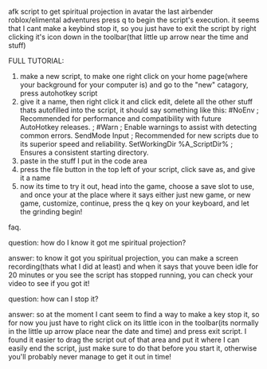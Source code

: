 afk script to get spiritual projection in avatar the last airbender roblox/elimental adventures
press q to begin the script's execution. it seems that I cant make a keybind stop it, so you just have to exit the script by right clicking it's icon down in the toolbar(that little up arrow near the time and stuff)

FULL TUTORIAL:

1. make a new script, to make one right click on your home page(where your background for your computer is) and go to the "new" catagory, press autohotkey script
2. give it a name, then right click it and click edit, delete all the other stuff thats autofilled into the script, it should say something like this: #NoEnv  ; Recommended for performance and compatibility with future AutoHotkey releases.
  ; #Warn  ; Enable warnings to assist with detecting common errors.
  SendMode Input  ; Recommended for new scripts due to its superior speed and reliability.
  SetWorkingDir %A_ScriptDir%  ; Ensures a consistent starting directory.
3. paste in the stuff I put in the code area
4. press the file button in the top left of your script, click save as, and give it a name
5. now its time to try it out, head into the game, choose a save slot to use, and once your at the place where it says either just new game, or new game, customize, continue, press the q key on your keyboard, and let the grinding begin!

faq.

question: how do I know it got me spiritual projection?

answer: to know it got you spiritual projection, you can make a screen recording(thats what I did at least) and when it says that youve been idle for 20 minutes or you see the script has stopped running, you can check your video to see if you got it!


question: how can I stop it?

answer: so at the moment I cant seem to find a way to make a key stop it, so for now you just have to right click on its little icon in the toolbar(its normally in the little up arrow place near the date and time) and press exit script. I found it easier to drag the script out of that area and put it where I can easily end the script, just make sure to do that before you start it, otherwise you'll probably never manage to get it out in time!
